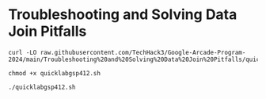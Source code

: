 # Troubleshooting and Solving Data Join Pitfalls

```
curl -LO raw.githubusercontent.com/TechHack3/Google-Arcade-Program-2024/main/Troubleshooting%20and%20Solving%20Data%20Join%20Pitfalls/quicklabgsp412.sh

chmod +x quicklabgsp412.sh

./quicklabgsp412.sh

```
